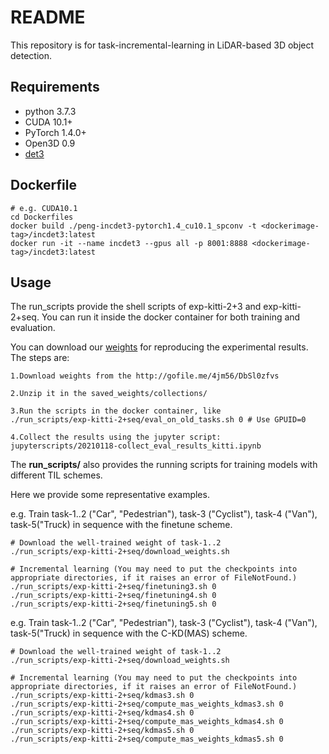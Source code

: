 # README

This repository is for task-incremental-learning in LiDAR-based 3D object detection.

## Requirements

- python 3.7.3
- CUDA 10.1+
- PyTorch 1.4.0+
- Open3D 0.9
- [det3](https://github.com/pyun-ram/det3)

## Dockerfile

```
# e.g. CUDA10.1
cd Dockerfiles
docker build ./peng-incdet3-pytorch1.4_cu10.1_spconv -t <dockerimage-tag>/incdet3:latest
docker run -it --name incdet3 --gpus all -p 8001:8888 <dockerimage-tag>/incdet3:latest
```

## Usage

The run_scripts provide the shell scripts of exp-kitti-2+3 and exp-kitti-2+seq.
You can run it inside the docker container for both training and evaluation.

You can download our [weights](http://gofile.me/4jm56/DbSl0zfvs) for reproducing the experimental results. The steps are:

```
1.Download weights from the http://gofile.me/4jm56/DbSl0zfvs

2.Unzip it in the saved_weights/collections/

3.Run the scripts in the docker container, like
./run_scripts/exp-kitti-2+seq/eval_on_old_tasks.sh 0 # Use GPUID=0

4.Collect the results using the jupyter script: 
jupyterscripts/20210118-collect_eval_results_kitti.ipynb

```

The **run_scripts/** also provides the running scripts for training models with different TIL schemes.

Here we provide some representative examples.

e.g. Train task-1..2 ("Car", "Pedestrian"), task-3 ("Cyclist"), task-4 ("Van"), task-5("Truck) in sequence with the finetune scheme.
```
# Download the well-trained weight of task-1..2
./run_scripts/exp-kitti-2+seq/download_weights.sh

# Incremental learning (You may need to put the checkpoints into appropriate directories, if it raises an error of FileNotFound.)
./run_scripts/exp-kitti-2+seq/finetuning3.sh 0
./run_scripts/exp-kitti-2+seq/finetuning4.sh 0
./run_scripts/exp-kitti-2+seq/finetuning5.sh 0
```

e.g. Train task-1..2 ("Car", "Pedestrian"), task-3 ("Cyclist"), task-4 ("Van"), task-5("Truck) in sequence with the C-KD(MAS) scheme.
```
# Download the well-trained weight of task-1..2
./run_scripts/exp-kitti-2+seq/download_weights.sh

# Incremental learning (You may need to put the checkpoints into appropriate directories, if it raises an error of FileNotFound.)
./run_scripts/exp-kitti-2+seq/kdmas3.sh 0
./run_scripts/exp-kitti-2+seq/compute_mas_weights_kdmas3.sh 0
./run_scripts/exp-kitti-2+seq/kdmas4.sh 0
./run_scripts/exp-kitti-2+seq/compute_mas_weights_kdmas4.sh 0
./run_scripts/exp-kitti-2+seq/kdmas5.sh 0
./run_scripts/exp-kitti-2+seq/compute_mas_weights_kdmas5.sh 0
```

